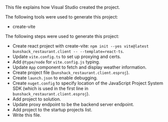 This file explains how Visual Studio created the project.

The following tools were used to generate this project:
- create-vite

The following steps were used to generate this project:
- Create react project with create-vite: `npm init --yes vite@latest bunshack_restaurant.client -- --template=react-ts`.
- Update `vite.config.ts` to set up proxying and certs.
- Add `@type/node` for `vite.config.js` typing.
- Update `App` component to fetch and display weather information.
- Create project file (`bunshack_restaurant.client.esproj`).
- Create `launch.json` to enable debugging.
- Create `nuget.config` to specify location of the JavaScript Project System SDK (which is used in the first line in `bunshack_restaurant.client.esproj`).
- Add project to solution.
- Update proxy endpoint to be the backend server endpoint.
- Add project to the startup projects list.
- Write this file.
